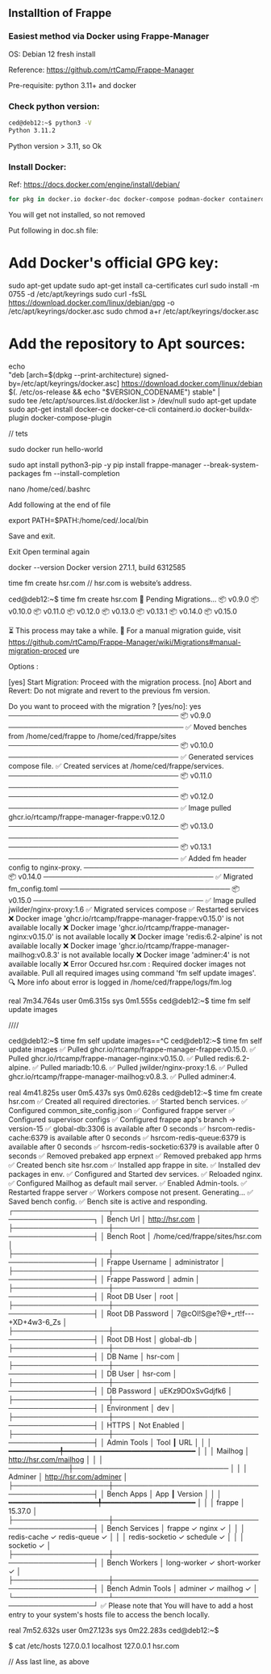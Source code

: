 ## Installtion of Frappe
### Easiest method via Docker using Frappe-Manager

OS: Debian 12 fresh install

Reference: https://github.com/rtCamp/Frappe-Manager

Pre-requisite: python 3.11+ and docker

### Check python version:

```sh
ced@deb12:~$ python3 -V
Python 3.11.2
```

Python version >  3.11, so Ok

### Install Docker:

Ref: https://docs.docker.com/engine/install/debian/

```sh
for pkg in docker.io docker-doc docker-compose podman-docker containerd runc; do sudo apt-get remove $pkg; done
```

You will get not installed, so not removed

Put following in doc.sh file:

# Add Docker's official GPG key:
sudo apt-get update
sudo apt-get install ca-certificates curl
sudo install -m 0755 -d /etc/apt/keyrings
sudo curl -fsSL https://download.docker.com/linux/debian/gpg -o /etc/apt/keyrings/docker.asc
sudo chmod a+r /etc/apt/keyrings/docker.asc

# Add the repository to Apt sources:
echo \
  "deb [arch=$(dpkg --print-architecture) signed-by=/etc/apt/keyrings/docker.asc] https://download.docker.com/linux/debian \
  $(. /etc/os-release && echo "$VERSION_CODENAME") stable" | \
  sudo tee /etc/apt/sources.list.d/docker.list > /dev/null
sudo apt-get update
sudo apt-get install docker-ce docker-ce-cli containerd.io docker-buildx-plugin docker-compose-plugin

// tets

sudo docker run hello-world

sudo apt install python3-pip -y
pip install frappe-manager --break-system-packages
fm --install-completion

nano /home/ced/.bashrc

Add following at the end of file

export PATH=$PATH:/home/ced/.local/bin


Save and exit.

Exit
Open terminal again

docker --version
Docker version 27.1.1, build 6312585



time fm create hsr.com
// hsr.com is website’s address.



ced@deb12:~$ time fm create hsr.com
🔄 Pending Migrations...
📦 v0.9.0
📦 v0.10.0
📦 v0.11.0
📦 v0.12.0
📦 v0.13.0
📦 v0.13.1
📦 v0.14.0
📦 v0.15.0

⏳ This process may take a while.
📘 For a manual migration guide, visit
https://github.com/rtCamp/Frappe-Manager/wiki/Migrations#manual-migration-proced
ure

Options :

[yes] Start Migration: Proceed with the migration process.
[no]  Abort and Revert: Do not migrate and revert to the previous fm version.

Do you want to proceed with the migration ? [yes/no]: yes
────────────────────────────────── 📦 v0.9.0 ───────────────────────────────────
✅ Moved benches from /home/ced/frappe to /home/ced/frappe/sites
────────────────────────────────── 📦 v0.10.0 ──────────────────────────────────
✅ Generated services compose file.
✅ Created services at /home/ced/frappe/services.
────────────────────────────────── 📦 v0.11.0 ──────────────────────────────────
────────────────────────────────── 📦 v0.12.0 ──────────────────────────────────
✅ Image pulled ghcr.io/rtcamp/frappe-manager-frappe:v0.12.0
────────────────────────────────── 📦 v0.13.0 ──────────────────────────────────
────────────────────────────────── 📦 v0.13.1 ──────────────────────────────────
✅ Added fm header config to nginx-proxy.
────────────────────────────────── 📦 v0.14.0 ──────────────────────────────────
✅ Migrated fm_config.toml
────────────────────────────────── 📦 v0.15.0 ──────────────────────────────────
✅ Image pulled jwilder/nginx-proxy:1.6
✅ Migrated services compose
✅ Restarted services
❌ Docker image 'ghcr.io/rtcamp/frappe-manager-frappe:v0.15.0' is not available
locally
❌ Docker image 'ghcr.io/rtcamp/frappe-manager-nginx:v0.15.0' is not available
locally
❌ Docker image 'redis:6.2-alpine' is not available locally
❌ Docker image 'ghcr.io/rtcamp/frappe-manager-mailhog:v0.8.3' is not available
locally
❌ Docker image 'adminer:4' is not available locally
❌ Error Occured  hsr.com : Required docker images not available. Pull all
required images using command 'fm self update images'.
🔍 More info about error is logged in /home/ced/frappe/logs/fm.log

real    7m34.764s
user    0m6.315s
sys    0m1.555s
ced@deb12:~$ time fm self update images

////

ced@deb12:~$ time fm self update images==^C
ced@deb12:~$ time fm self update images
✅ Pulled ghcr.io/rtcamp/frappe-manager-frappe:v0.15.0.
✅ Pulled ghcr.io/rtcamp/frappe-manager-nginx:v0.15.0.
✅ Pulled redis:6.2-alpine.
✅ Pulled mariadb:10.6.
✅ Pulled jwilder/nginx-proxy:1.6.
✅ Pulled ghcr.io/rtcamp/frappe-manager-mailhog:v0.8.3.
✅ Pulled adminer:4.

real	4m41.825s
user	0m5.437s
sys 	0m0.628s
ced@deb12:~$ time fm create hsr.com
✅ Created all required directories.
✅ Started bench services.
✅ Configured common_site_config.json
✅ Configured frappe server
✅ Configured supervisor configs
✅ Configured frappe app's branch -> version-15
✅ global-db:3306 is available after 0 seconds
✅ hsrcom-redis-cache:6379 is available after 0 seconds
✅ hsrcom-redis-queue:6379 is available after 0 seconds
✅ hsrcom-redis-socketio:6379 is available after 0 seconds
✅ Removed prebaked app erpnext
✅ Removed prebaked app hrms
✅ Created bench site hsr.com
✅ Installed app frappe in site.
✅ Installed dev packages in env.
✅ Configured and Started dev services.
✅ Reloaded nginx.
✅ Configured Mailhog as default mail server.
✅ Enabled Admin-tools.
✅ Restarted frappe server
✅ Workers compose not present. Generating...
✅ Saved bench config.
✅ Bench site is active and responding.
┌───────────────────┬──────────────────────────────────────────────┐
│ Bench Url     	│ http://hsr.com                           	│
├───────────────────┼──────────────────────────────────────────────┤
│ Bench Root    	│ /home/ced/frappe/sites/hsr.com           	│
├───────────────────┼──────────────────────────────────────────────┤
│ Frappe Username   │ administrator                            	│
├───────────────────┼──────────────────────────────────────────────┤
│ Frappe Password   │ admin                                    	│
├───────────────────┼──────────────────────────────────────────────┤
│ Root DB User  	│ root                                     	│
├───────────────────┼──────────────────────────────────────────────┤
│ Root DB Password  │ 7@cOI!S@e?@+_rt!f---+XD+4w3-6_Zs         	│
├───────────────────┼──────────────────────────────────────────────┤
│ Root DB Host  	│ global-db                                	│
├───────────────────┼──────────────────────────────────────────────┤
│ DB Name       	│ hsr-com                                  	│
├───────────────────┼──────────────────────────────────────────────┤
│ DB User       	│ hsr-com                                  	│
├───────────────────┼──────────────────────────────────────────────┤
│ DB Password   	│ uEKz9DOxSvGdjfk6                         	│
├───────────────────┼──────────────────────────────────────────────┤
│ Environment   	│ dev                                      	│
├───────────────────┼──────────────────────────────────────────────┤
│ HTTPS         	│ Not Enabled                              	│
├───────────────────┼──────────────────────────────────────────────┤
│ Admin Tools   	│ Tool    	┃ URL                        	│
│               	│ ━━━━━━━━━━━━╇━━━━━━━━━━━━━━━━━━━━━━━━━━━━━━━ │
│               	│ Mailhog 	│ http://hsr.com/mailhog     	│
│               	│ ────────────┼─────────────────────────────── │
│               	│ Adminer 	│ http://hsr.com/adminer     	│
├───────────────────┼──────────────────────────────────────────────┤
│ Bench Apps    	│ App              	┃ Version           	│
│               	│ ━━━━━━━━━━━━━━━━━━━━━╇━━━━━━━━━━━━━━━━━━━━━━ │
│               	│ frappe           	│ 15.37.0           	│
├───────────────────┼──────────────────────────────────────────────┤
│ Bench Services	│  frappe        	✓	nginx         	✓  │
│               	│  redis-cache   	✓	redis-queue   	✓  │
│               	│  redis-socketio	✓	schedule      	✓  │
│               	│  socketio      	✓                     	│
├───────────────────┼──────────────────────────────────────────────┤
│ Bench Workers 	│  long-worker   	✓	short-worker  	✓  │
├───────────────────┼──────────────────────────────────────────────┤
│ Bench Admin Tools │  adminer       	✓	mailhog       	✓  │
└───────────────────┴──────────────────────────────────────────────┘
✅ Please note that You will have to add a host entry to your system's hosts file to access the bench locally.

real    7m52.632s
user    0m27.123s
sys    0m22.283s
ced@deb12:~$


$ cat /etc/hosts
127.0.0.1    localhost
127.0.0.1    hsr.com

// Ass last line, as above

